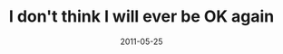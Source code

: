 ---
layout: base.njk
title : 'I don&#39;t think I will ever be OK again' 
view_title : 'I don&#39;t think I will ever be OK again' 
year : '2011' 
date : '2011-05-25' 
img_file : '/drawing/idontthinkiwilleverbeokagain.png' 
html_file : 'idontthinkiwilleverbeokagain' 
next_html : 'sonowimgoing.html' 
year_order : '25' 
permalink : "title/{{html_file}}.html"
---